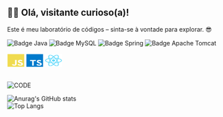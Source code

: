 
## 👨‍💻 Olá, visitante curioso(a)!
Este é meu laboratório de códigos – sinta-se à vontade para explorar. 😎

<div style="display: inline_block">
    <img align="center" src="https://img.shields.io/badge/java-%23ED8B00.svg?style=for-the-badge&logo=openjdk&logoColor=white" alt="Badge Java">
    <img align="center" src="https://img.shields.io/badge/mysql-4479A1.svg?style=for-the-badge&logo=mysql&logoColor=white" alt="Badge MySQL">
    <img align="center" src="https://img.shields.io/badge/spring-%236DB33F.svg?style=for-the-badge&logo=spring&logoColor=white" alt="Badge Spring">
    <img align="center" src="https://img.shields.io/badge/apache%20tomcat-%23F8DC75.svg?style=for-the-badge&logo=apache-tomcat&logoColor=black" alt="Badge Apache Tomcat">
</div>

<div style="display: inline_block"><br>
  <img align="center" alt="Js" height="30" width="40" src="https://raw.githubusercontent.com/devicons/devicon/master/icons/javascript/javascript-plain.svg">
  <img align="center" alt="Ts" height="30" width="40" src="https://raw.githubusercontent.com/devicons/devicon/master/icons/typescript/typescript-plain.svg">
  <img align="center" alt="React" height="30" width="40" src="https://raw.githubusercontent.com/devicons/devicon/master/icons/react/react-original.svg">
</div>
<br>

<br>

<div style="display: inline_block">
  <img src="https://github.com/acrisiopb/acrisiopb/blob/main/code.gif" alt="CODE" style="width: 60%; height: auto;">
</div>


![Anurag's GitHub stats](https://github-readme-stats.vercel.app/api?username=acrisiopb&show_icons=true&theme=tokyonight&include_all_commits=true&v=125)  
![Top Langs](https://github-readme-stats.vercel.app/api/top-langs/?username=acrisiopb&show_icons=true&theme=tokyonight&layout=compact&v=123)
<br>

##
